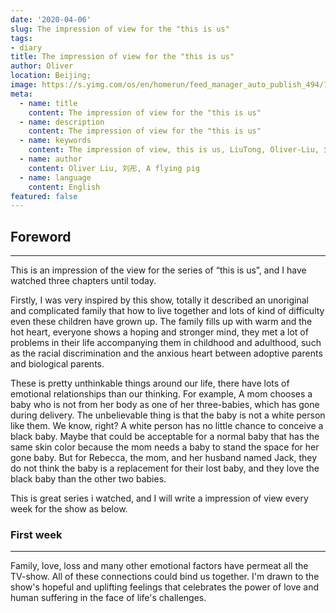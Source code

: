```yaml
---
date: '2020-04-06'
slug: The impression of view for the "this is us"
tags:
- diary
title: The impression of view for the "this is us"
author: Oliver
location: Beijing;
image: https://s.yimg.com/os/en/homerun/feed_manager_auto_publish_494/76617ed36f7e6bb26397b36278740f65
meta:
  - name: title
    content: The impression of view for the "this is us"
  - name: description
    content: The impression of view for the "this is us"
  - name: keywords
    content: The impression of view, this is us, LiuTong, Oliver-Liu, 刘彤
  - name: author
    content: Oliver Liu, 刘彤, A flying pig
  - name: language
    content: English
featured: false
---
```


## Foreword

--- 

This is an impression of the view for the series of “this is us”, and I have watched three chapters until today.

Firstly, I was very inspired by this show, totally it described an unoriginal and complicated family that how to live together
 and lots of kind of difficulty even these children have grown up. The family fills up with warm and the hot heart,  everyone 
 shows a hoping and stronger mind, they met a lot of problems in their life accompanying them in childhood and adulthood, 
 such as the racial discrimination and the anxious heart between adoptive parents and biological parents.

These is pretty unthinkable things around our life, there have lots of emotional relationships than our thinking. For example, 
A mom chooses a  baby who is not from her body as one of her three-babies, which has gone during delivery. 
The unbelievable thing is that the baby is not a white person like them. We know, right?  A white person has no little chance to conceive a black baby. 
Maybe that could be acceptable for a normal baby that has the same skin color because the mom needs a baby to stand the space for her gone baby. But for Rebecca, 
the mom, and her husband named Jack, they do not think the baby is a replacement for their lost baby, and they love the black baby than the other two babies.

This is great series i watched, and I will write a impression of view every week for the show as below.



### First week

--- 

Family, love, loss and many other emotional factors have permeat all the TV-show. All of these connections could bind us together. I'm drawn to the
show's hopeful and uplifting feelings that celebrates the power of love and human suffering in the face of life's challenges.



